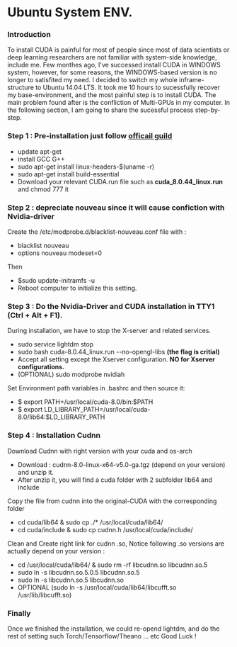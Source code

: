 # Ubuntu System ENV.

### Introduction 

To install CUDA is painful for most of people since most of data scientists or deep learning researchers are not familiar with system-side knowledge, include me. Few monthes ago, I've successed install CUDA in WINDOWS system, however, for some reasons, the WINDOWS-based version is no longer to satisfited my need. I decided to switch my whole inframe-structure to Ubuntu 14.04 LTS. It took me 10 hours to sucessfully recover my base-environment, and the most painful step is to install CUDA. The main problem found after is the confliction of Multi-GPUs in my computer. In the following section, I am going to share the sucessful process step-by-step.


### Step 1 : Pre-installation just follow [officail guild](http://developer.download.nvidia.com/compute/cuda/8.0/secure/prod/docs/sidebar/CUDA_Installation_Guide_Linux.pdf?autho=1478535150_deefbbf1f764ec2a59a02727d0c95c05&file=CUDA_Installation_Guide_Linux.pdf)

- update apt-get
- install GCC G++ 
- sudo apt-get install linux-headers-$(uname -r)
- sudo apt-get install build-essential
- Download your relevant CUDA.run file such as **cuda_8.0.44_linux.run** and chmod 777 it 

### Step 2 : depreciate nouveau since it will cause confiction with Nvidia-driver

Create the /etc/modprobe.d/blacklist-nouveau.conf file with :
 - blacklist nouveau
 - options nouveau modeset=0

Then 
 - $sudo update-initramfs -u
 - Reboot computer to initialize this setting.

### Step 3 : Do the Nvidia-Driver and CUDA installation in TTY1 (Ctrl + Alt + F1).

During installation, we have to stop the X-server and related services.
- sudo service lightdm stop
- sudo bash cuda-8.0.44_linux.run --no-opengl-libs **(the flag is critial)**
- Accept all setting except the Xserver configuration. **NO for Xserver configurations.**
- (OPTIONAL) sudo modprobe nvidiah

Set Environment path variables in .bashrc and then source it:
- $ export PATH=/usr/local/cuda-8.0/bin:$PATH
- $ export LD_LIBRARY_PATH=/usr/local/cuda-8.0/lib64:$LD_LIBRARY_PATH

### Step 4 : Installation Cudnn

Download Cudnn with right version with your cuda and os-arch
- Download : cudnn-8.0-linux-x64-v5.0-ga.tgz (depend on your version) and unzip it.
- After unzip it, you will find a cuda folder with 2 subfolder lib64 and include

Copy the file from cudnn into the original-CUDA with the corresponding folder
 - cd cuda/lib64 & sudo cp ./* /usr/local/cuda/lib64/ 
 - cd cuda/include & sudo cp cudnn.h /usr/local/cuda/include/
 
Clean and Create right link for cudnn .so, Notice following .so versions are actually depend on your version : 
- cd /usr/local/cuda/lib64/ & sudo rm -rf libcudnn.so libcudnn.so.5 
- sudo ln -s libcudnn.so.5.0.5 libcudnn.so.5 
- sudo ln -s libcudnn.so.5 libcudnn.so 
- OPTIONAL (sudo ln -s /usr/local/cuda/lib64/libcufft.so /usr/lib/libcufft.so) 

### Finally

Once we finished the installation, we could re-opend lightdm, and do the rest of setting such Torch/Tensorflow/Theano ... etc
Good Luck !
